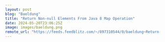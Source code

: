 ```yaml
---
layout: post
blog: "Baeldung"
title: "Return Non-null Elements From Java 8 Map Operation"
date: 2024-05-20T23:06:25Z
image: images/baeldung.png
remote_url: "https://feeds.feedblitz.com/~/897310544/0/baeldung~Return-Nonnull-Elements-From-Java-Map-Operation"
---
```

